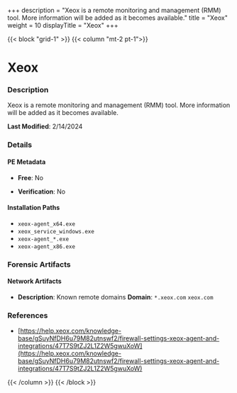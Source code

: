 +++
description = "Xeox is a remote monitoring and management (RMM) tool. More information will be added as it becomes available."
title = "Xeox"
weight = 10
displayTitle = "Xeox"
+++


{{< block "grid-1" >}}
{{< column "mt-2 pt-1">}}

# Xeox


### Description

Xeox is a remote monitoring and management (RMM) tool. More information will be added as it becomes available.



**Last Modified**: 2/14/2024

### Details


#### PE Metadata


- **Free**: No

- **Verification**: No




#### Installation Paths
- `xeox-agent_x64.exe`
- `xeox_service_windows.exe`
- `xeox-agent_*.exe`
- `xeox-agent_x86.exe`

### Forensic Artifacts




#### Network Artifacts

- **Description**: Known remote domains
  **Domain**: `*.xeox.com` `xeox.com`





### References
- [https://help.xeox.com/knowledge-base/gSuyNfDH6u79M82utnswf2/firewall-settings-xeox-agent-and-integrations/47T7S9tZJ2L1Z2W5gwuXoW](https://help.xeox.com/knowledge-base/gSuyNfDH6u79M82utnswf2/firewall-settings-xeox-agent-and-integrations/47T7S9tZJ2L1Z2W5gwuXoW)



{{< /column >}}
{{< /block >}}

